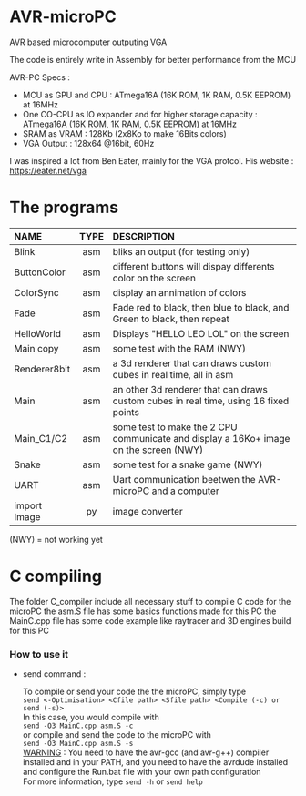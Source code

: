 # AVR-microPC
AVR based microcomputer outputing VGA

The code is entirely write in Assembly for better performance from the MCU

AVR-PC Specs :

* MCU as GPU and CPU : ATmega16A (16K ROM, 1K RAM, 0.5K EEPROM)  at 16MHz
* One CO-CPU as IO expander and for higher storage capacity : ATmega16A (16K ROM, 1K RAM, 0.5K EEPROM)  at 16MHz
* SRAM as VRAM : 128Kb (2x8Ko to make 16Bits colors)
* VGA Output : 128x64 @16bit, 60Hz

I was inspired a lot from Ben Eater, mainly for the VGA protcol.
His website : https://eater.net/vga

# The programs

| <b>NAME</b>    |<b>TYPE</b>| <b>DESCRIPTION</b>                                                                   |
|:---------------|:---------:|:-------------------------------------------------------------------------------------|
| Blink          | asm       | bliks an output (for testing only)                                                   |
| ButtonColor    | asm       | different buttons will dispay differents color on the screen                         |
| ColorSync      | asm       | display an annimation of colors                                                      |
| Fade           | asm       | Fade red to black, then blue to black, and Green to black, then repeat               |
| HelloWorld     | asm       | Displays "HELLO LEO LOL" on the screen                                               |
| Main copy      | asm       | some test with the RAM (NWY)                                                         |
| Renderer8bit   | asm       | a 3d renderer that can draws custom cubes in real time, all in asm                   |
| Main           | asm       | an other 3d renderer that can draws custom cubes in real time, using 16 fixed points |
| Main_C1/C2     | asm       | some test to make the 2 CPU communicate and display a 16Ko+ image on the screen (NWY)|
| Snake          | asm       | some test for a snake game (NWY)                                                     |
| UART           | asm       | Uart communication beetwen the AVR-microPC and a computer                            |
| import Image   | py        | image converter                                                                      |

(NWY) = not working yet

# C compiling

The folder C_compiler include all necessary stuff to compile C code for the microPC
the asm.S file has some basics functions made for this PC
the MainC.cpp file has some code example like raytracer and 3D engines build for this PC
    
### How to use it 
    
- send command :

    To compile or send your code the the microPC, simply type <br>```send <-Optimisation> <Cfile path> <Sfile path> <Compile (-c) or send (-s)>```<br>
    In this case, you would compile with<br> ```send -O3 MainC.cpp asm.S -c```<br> or compile and send the code to the microPC with<br> ```send -O3 MainC.cpp asm.S -s```<br>
    <U> WARNING</U> : You need to have the avr-gcc (and avr-g++) compiler installed and in your PATH, and you need to have the avrdude installed and configure the Run.bat file with your own path configuration
    <br> For more information, type ```send -h``` or ```send help```